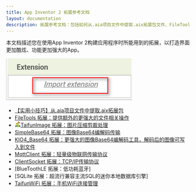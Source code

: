 ```yaml
---
title: App Inventor 2 拓展参考文档
layout: documentation
description: 拓展参考文档：包括如何从.aia项目文件中提取.aix拓展包文件、FileTools 拓展、TaifunImage 拓展、SimpleBase64 拓展、MqttClient 拓展、ClientSocket 拓展等。
---
```


本文档描述您在使用App Inventor 2构建应用程序时所能用到的拓展，以打造界面更加酷炫、功能更加强大的App。

![拓展](images/拓展.png)

* [【实用小技巧】从.aia项目文件中提取.aix拓展包](extract_aix_from_aia.html)
* [FileTools 拓展：提供额外的更强大的文件相关操作](../components/storage.html#FileTools)
* [![logo](TaifunImage/logo.png)TaifunImage 拓展：图片压缩剪裁处理](TaifunImage.html)
* [SimpleBase64 拓展：图像Base64编解码传输](../components/connectivity.html#SimpleBase64)
* [KIO4_Base64 拓展：更强大的图像Base64编解码工具，解码后的图像可写入到文件](KIO4_Base64.html)
* [MqttClient 拓展：轻量级物联网传输协议](../components/connectivity.html#Mqtt)
* [ClientSocket 拓展：TCP/IP传输协议](../components/connectivity.html#Socket)
* [BlueToothLE 拓展：低功耗蓝牙]
* [SQLite 拓展：超流行兼容主流SQL的迷你本地数据库引擎]
* [TaifunWiFi 拓展：手机WiFi连接管理](https://puravidaapps.com/wifi.php)
